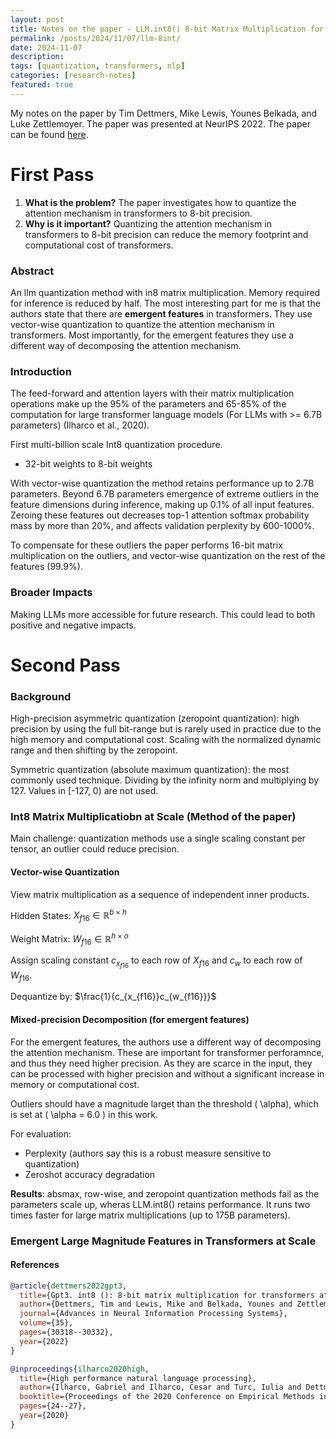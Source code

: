```yaml
---
layout: post
title: Notes on the paper - LLM.int8() 8-bit Matrix Multiplication for Transformers at Scale (NeurIPS 2022)
permalink: /posts/2024/11/07/llm-8int/
date: 2024-11-07
description:
tags: [quantization, transformers, nlp]
categories: [research-notes]
featured: true
---
```


My notes on the paper by Tim Dettmers, Mike Lewis, Younes Belkada, and Luke Zettlemoyer. The paper was presented at NeurIPS 2022. The paper can be found [here](https://proceedings.neurips.cc/paper_files/paper/2022/file/c3ba4962c05c49636d4c6206a97e9c8a-Paper-Conference.pdf).

# First Pass

1. **What is the problem?** The paper investigates how to quantize the attention mechanism in transformers to 8-bit precision.
2. **Why is it important?** Quantizing the attention mechanism in transformers to 8-bit precision can reduce the memory footprint and computational cost of transformers.

### Abstract
An llm quantization method with in8 matrix multiplication. Memory required for inference is reduced by half. The most interesting part for me is that the authors state that there are **emergent features** in transformers. They use vector-wise quantization to quantize the attention mechanism in transformers. Most importantly, for the emergent features they use a different way of decomposing the attention mechanism.

### Introduction
The feed-forward and attention layers with their matrix multiplication operations make up the 95% of the parameters and 65-85% of the computation for large transformer language models (For LLMs with >= 6.7B parameters) (Ilharco et al., 2020).

First multi-billion scale Int8 quantization procedure.

- 32-bit weights to 8-bit weights

With vector-wise quantization the method retains performance up to 2.7B parameters. Beyond 6.7B parameters emergence of extreme outliers in the feature dimensions during inference, making up 0.1% of all input features. Zeroing these features out decreases top-1 attention softmax probability mass by more than 20%, and affects validation perplexity by 600-1000%.

To compensate for these outliers the paper performs 16-bit matrix multiplication on the outliers, and vector-wise quantization on the rest of the features (99.9%).

### Broader Impacts
Making LLMs more accessible for future research. This could lead to both positive and negative impacts.

# Second Pass

### Background
High-precision asymmetric quantization (zeropoint quantization): high precision by using the full bit-range but is rarely used in practice due to the high memory and computational cost. Scaling with the normalized dynamic range and then shifting by the zeropoint.

Symmetric quantization (absolute maximum quantization): the most commonly used technique. Dividing by the infinity norm and multiplying by 127. Values in [-127, 0) are not used.

### Int8 Matrix Multiplicatiobn at Scale (Method of the paper)

Main challenge: quantization methods use a single scaling constant per tensor, an outlier could reduce precision.

#### Vector-wise Quantization

View matrix multiplication as a sequence of independent inner products.

Hidden States: $X_{f16} \in \mathbb{R}^{b \times h}$

Weight Matrix: $W_{f16} \in \mathbb{R}^{h \times o}$

Assign scaling constant $c_{x_{f16}}$ to each row of $X_{f16}$ and $c_w$ to each row of $W_{f16}$.

Dequantize by: $\frac{1}{c_{x_{f16}}c_{w_{f16}}}$

#### Mixed-precision Decomposition (for emergent features)

For the emergent features, the authors use a different way of decomposing the attention mechanism. These are important for transformer perforamnce, and thus they need higher precision. As they are scarce in the input, they can be processed with higher precision and without a significant increase in memory or computational cost.

Outliers should have a magnitude larget than the threshold \( \alpha\), which is set at \( \alpha = 6.0 \) in this work.

For evaluation:
- Perplexity (authors say this is a robust measure sensitive to quantization)
- Zeroshot accuracy degradation

**Results**: absmax, row-wise, and zeropoint quantization methods fail as the parameters scale up, wheras LLM.int8() retains performance. It runs two times faster for large matrix multiplications (up to 175B parameters).

### Emergent Large Magnitude Features in Transformers at Scale


#### References
```bibtex
@article{dettmers2022gpt3,
  title={Gpt3. int8 (): 8-bit matrix multiplication for transformers at scale},
  author={Dettmers, Tim and Lewis, Mike and Belkada, Younes and Zettlemoyer, Luke},
  journal={Advances in Neural Information Processing Systems},
  volume={35},
  pages={30318--30332},
  year={2022}
}

@inproceedings{ilharco2020high,
  title={High performance natural language processing},
  author={Ilharco, Gabriel and Ilharco, Cesar and Turc, Iulia and Dettmers, Tim and Ferreira, Felipe and Lee, Kenton},
  booktitle={Proceedings of the 2020 Conference on Empirical Methods in Natural Language Processing: Tutorial Abstracts},
  pages={24--27},
  year={2020}
}
```